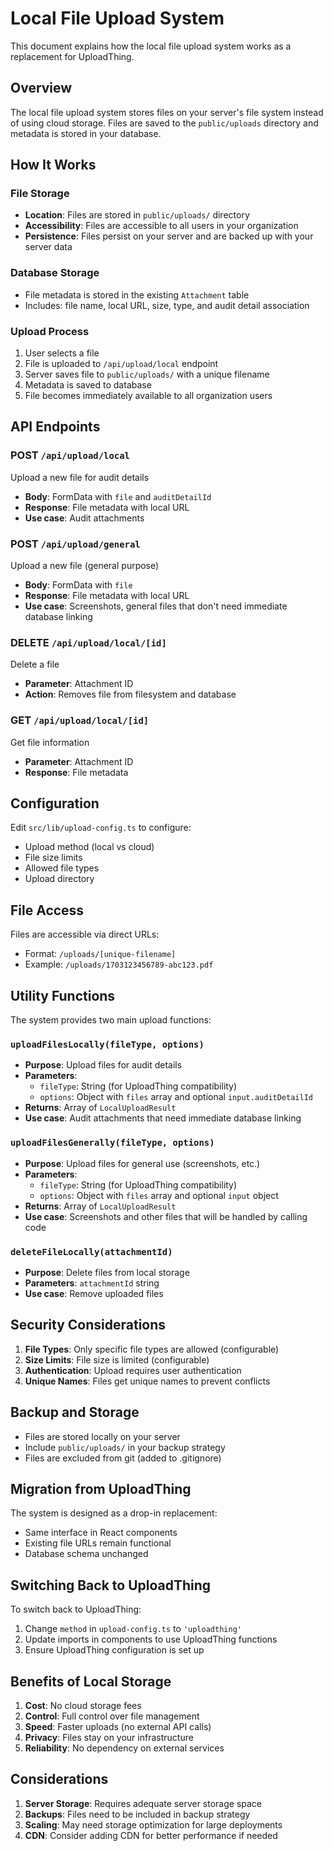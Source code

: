 # Local File Upload System

This document explains how the local file upload system works as a replacement for UploadThing.

## Overview

The local file upload system stores files on your server's file system instead of using cloud storage. Files are saved to the `public/uploads` directory and metadata is stored in your database.

## How It Works

### File Storage

- **Location**: Files are stored in `public/uploads/` directory
- **Accessibility**: Files are accessible to all users in your organization
- **Persistence**: Files persist on your server and are backed up with your server data

### Database Storage

- File metadata is stored in the existing `Attachment` table
- Includes: file name, local URL, size, type, and audit detail association

### Upload Process

1. User selects a file
2. File is uploaded to `/api/upload/local` endpoint
3. Server saves file to `public/uploads/` with a unique filename
4. Metadata is saved to database
5. File becomes immediately available to all organization users

## API Endpoints

### POST `/api/upload/local`

Upload a new file for audit details

- **Body**: FormData with `file` and `auditDetailId`
- **Response**: File metadata with local URL
- **Use case**: Audit attachments

### POST `/api/upload/general`

Upload a new file (general purpose)

- **Body**: FormData with `file`
- **Response**: File metadata with local URL
- **Use case**: Screenshots, general files that don't need immediate database linking

### DELETE `/api/upload/local/[id]`

Delete a file

- **Parameter**: Attachment ID
- **Action**: Removes file from filesystem and database

### GET `/api/upload/local/[id]`

Get file information

- **Parameter**: Attachment ID
- **Response**: File metadata

## Configuration

Edit `src/lib/upload-config.ts` to configure:

- Upload method (local vs cloud)
- File size limits
- Allowed file types
- Upload directory

## File Access

Files are accessible via direct URLs:

- Format: `/uploads/[unique-filename]`
- Example: `/uploads/1703123456789-abc123.pdf`

## Utility Functions

The system provides two main upload functions:

### `uploadFilesLocally(fileType, options)`

- **Purpose**: Upload files for audit details
- **Parameters**:
  - `fileType`: String (for UploadThing compatibility)
  - `options`: Object with `files` array and optional `input.auditDetailId`
- **Returns**: Array of `LocalUploadResult`
- **Use case**: Audit attachments that need immediate database linking

### `uploadFilesGenerally(fileType, options)`

- **Purpose**: Upload files for general use (screenshots, etc.)
- **Parameters**:
  - `fileType`: String (for UploadThing compatibility)
  - `options`: Object with `files` array and optional `input` object
- **Returns**: Array of `LocalUploadResult`
- **Use case**: Screenshots and other files that will be handled by calling code

### `deleteFileLocally(attachmentId)`

- **Purpose**: Delete files from local storage
- **Parameters**: `attachmentId` string
- **Use case**: Remove uploaded files

## Security Considerations

1. **File Types**: Only specific file types are allowed (configurable)
2. **Size Limits**: File size is limited (configurable)
3. **Authentication**: Upload requires user authentication
4. **Unique Names**: Files get unique names to prevent conflicts

## Backup and Storage

- Files are stored locally on your server
- Include `public/uploads/` in your backup strategy
- Files are excluded from git (added to .gitignore)

## Migration from UploadThing

The system is designed as a drop-in replacement:

- Same interface in React components
- Existing file URLs remain functional
- Database schema unchanged

## Switching Back to UploadThing

To switch back to UploadThing:

1. Change `method` in `upload-config.ts` to `'uploadthing'`
2. Update imports in components to use UploadThing functions
3. Ensure UploadThing configuration is set up

## Benefits of Local Storage

1. **Cost**: No cloud storage fees
2. **Control**: Full control over file management
3. **Speed**: Faster uploads (no external API calls)
4. **Privacy**: Files stay on your infrastructure
5. **Reliability**: No dependency on external services

## Considerations

1. **Server Storage**: Requires adequate server storage space
2. **Backups**: Files need to be included in backup strategy
3. **Scaling**: May need storage optimization for large deployments
4. **CDN**: Consider adding CDN for better performance if needed
